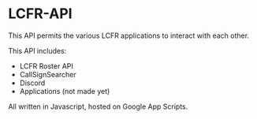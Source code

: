# LCFR-API

This API permits the various LCFR applications to interact with each other.

This API includes:
- LCFR Roster API
- CallSignSearcher
- Discord
- Applications (not made yet)

All written in Javascript,
hosted on Google App Scripts.
